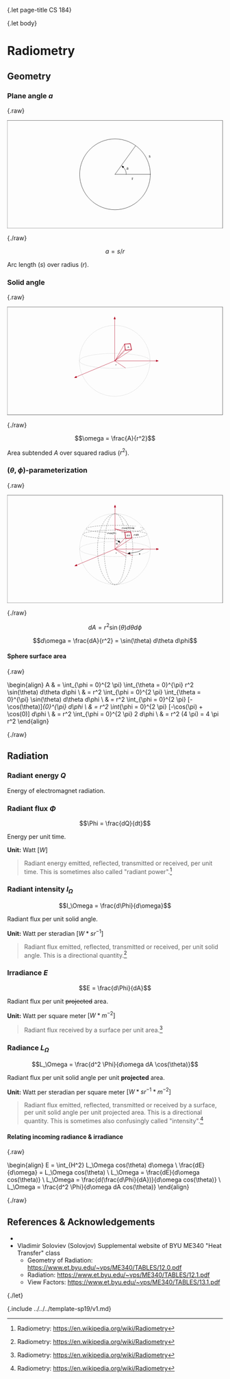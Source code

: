 {.let page-title CS 184}

{.let body}

# Radiometry

## Geometry

### Plane angle $a$

{.raw}

<?xml version="1.0" encoding="UTF-8" standalone="no"?>
<!DOCTYPE svg PUBLIC "-//W3C//DTD SVG 1.1//EN" "http://www.w3.org/Graphics/SVG/1.1/DTD/svg11.dtd">
<svg xmlns:dc="http://purl.org/dc/elements/1.1/" xmlns="http://www.w3.org/2000/svg" xmlns:xl="http://www.w3.org/1999/xlink" version="1.1" viewBox="-390.5 -195.5 781 391" width="781" height="391">
  <defs>
    <font-face font-family="Menlo" font-size="16" panose-1="2 11 6 9 3 8 4 2 2 4" units-per-em="1000" underline-position="-63.47656" underline-thickness="43.94531" slope="0" x-height="546.875" cap-height="729.0039" ascent="928.2227" descent="-235.83984" font-weight="400">
      <font-face-src>
        <font-face-name name="Menlo-Regular"/>
      </font-face-src>
    </font-face>
    <marker orient="auto" overflow="visible" markerUnits="strokeWidth" id="FilledArrow_Marker_a" stroke-linejoin="miter" stroke-miterlimit="10" viewBox="-1 -4 10 8" markerWidth="10" markerHeight="8" color="black">
      <g>
        <path d="M 8 0 L 0 -3 L 0 3 Z" fill="currentColor" stroke="currentColor" stroke-width="1"/>
      </g>
    </marker>
  </defs>
  <metadata> Produced by OmniGraffle 7.9.4 
    <dc:date>2019-02-26 23:17:14 +0000</dc:date>
  </metadata>
  <g id="Canvas_1" fill-opacity="1" stroke-dasharray="none" stroke-opacity="1" stroke="none" fill="none">
    <title>Canvas 1</title>
    <g id="Canvas_1: Layer 1">
      <title>Layer 1</title>
      <g id="Graphic_3">
        <rect x="-390" y="-195" width="780" height="390" stroke="black" stroke-linecap="round" stroke-linejoin="round" stroke-width="1"/>
      </g>
      <g id="Graphic_6">
        <circle cx="0" cy="0" r="128.000204531443" stroke="black" stroke-linecap="round" stroke-linejoin="round" stroke-width="1"/>
      </g>
      <g id="Line_10">
        <line x1="0" y1="0" x2="128" y2="0" stroke="black" stroke-linecap="round" stroke-linejoin="round" stroke-width="1"/>
      </g>
      <g id="Line_11">
        <line x1="0" y1="0" x2="74.54252" y2="-103.18475" stroke="black" stroke-linecap="round" stroke-linejoin="round" stroke-width="1"/>
      </g>
      <g id="Graphic_12">
        <text transform="translate(122.2 -75.4)" fill="black">
          <tspan font-family="Menlo" font-size="16" font-weight="400" fill="black" x=".18359375" y="15">s</tspan>
        </text>
      </g>
      <g id="Graphic_13">
        <text transform="translate(60.2 5.2)" fill="black">
          <tspan font-family="Menlo" font-size="16" font-weight="400" fill="black" x=".18359375" y="15">r</tspan>
        </text>
      </g>
      <g id="Graphic_14">
        <text transform="translate(41.4 -32.4)" fill="black">
          <tspan font-family="Menlo" font-size="16" font-weight="400" fill="black" x=".18359375" y="15">a</tspan>
        </text>
      </g>
      <g id="Line_15">
        <path d="M 40.6 0 C 40.6 0 41.47278 -8.241099 36.4 -17.14094 C 34.630473 -20.245454 32.42774 -22.920888 30.309352 -25.08883" marker-end="url(#FilledArrow_Marker_a)" stroke="black" stroke-linecap="round" stroke-linejoin="round" stroke-width="1"/>
      </g>
    </g>
  </g>
</svg>

{./raw}

$$a = s / r$$

Arc length ($s$) over radius ($r$).

### Solid angle

{.raw}

<?xml version="1.0" encoding="UTF-8" standalone="no"?>
<!DOCTYPE svg PUBLIC "-//W3C//DTD SVG 1.1//EN" "http://www.w3.org/Graphics/SVG/1.1/DTD/svg11.dtd">
<svg xmlns:dc="http://purl.org/dc/elements/1.1/" xmlns="http://www.w3.org/2000/svg" xmlns:xl="http://www.w3.org/1999/xlink" version="1.1" viewBox="-390.5 -195.5 781 391" width="781" height="391">
  <defs>
    <marker orient="auto" overflow="visible" markerUnits="strokeWidth" id="FilledArrow_Marker" stroke-linejoin="miter" stroke-miterlimit="10" viewBox="-1 -4 10 8" markerWidth="10" markerHeight="8" color="#b1001c">
      <g>
        <path d="M 8 0 L 0 -3 L 0 3 Z" fill="currentColor" stroke="currentColor" stroke-width="1"/>
      </g>
    </marker>
    <font-face font-family="Menlo" font-size="10" panose-1="2 11 6 9 3 8 4 2 2 4" units-per-em="1000" underline-position="-63.47656" underline-thickness="43.94531" slope="0" x-height="546.875" cap-height="729.0039" ascent="928.2227" descent="-235.83984" font-weight="400">
      <font-face-src>
        <font-face-name name="Menlo-Regular"/>
      </font-face-src>
    </font-face>
  </defs>
  <metadata> Produced by OmniGraffle 7.9.4 
    <dc:date>2019-02-27 00:14:36 +0000</dc:date>
  </metadata>
  <g id="Canvas_1" fill-opacity="1" stroke-dasharray="none" stroke-opacity="1" stroke="none" fill="none">
    <title>Canvas 1</title>
    <g id="Shared_1: Master layer">
      <title>Master layer</title>
      <g id="Graphic_2">
        <rect x="-390" y="-195" width="780" height="390" stroke="black" stroke-linecap="round" stroke-linejoin="round" stroke-width="1"/>
      </g>
    </g>
    <g id="Canvas_1: Layer 3">
      <title>Layer 3</title>
      <g id="Graphic_129">
        <title>Circle</title>
        <path d="M 89.41067 -90.50957 C 139.398 -40.522496 139.398 40.522496 89.41067 90.50957 C 39.423595 140.4969 -41.621397 140.4969 -91.60847 90.50957 C -141.5958 40.522496 -141.5958 -40.522496 -91.60847 -90.50957 C -41.621397 -140.4969 39.423595 -140.4969 89.41067 -90.50957" stroke="#a5a5a5" stroke-linecap="round" stroke-linejoin="round" stroke-dasharray="1.0,4.0" stroke-width="1"/>
      </g>
      <g id="Graphic_128">
        <path d="M 89.41067 -19.091862 C 139.398 -8.547714 139.398 8.547714 89.41067 19.091862 C 39.423595 29.636064 -41.621397 29.636064 -91.60847 19.091862 C -141.5958 8.547714 -141.5958 -8.547714 -91.60847 -19.091862 C -41.621397 -29.636064 39.423595 -29.636064 89.41067 -19.091862" stroke="#a5a5a5" stroke-linecap="round" stroke-linejoin="round" stroke-dasharray="1.0,4.0" stroke-width="1"/>
      </g>
      <g id="Line_123">
        <line x1="-1.0989011" y1="0" x2="149.0011" y2="0" marker-end="url(#FilledArrow_Marker)" stroke="#b1001c" stroke-linecap="round" stroke-linejoin="round" stroke-width="1"/>
      </g>
      <g id="Line_122">
        <line x1="-1.0989011" y1="0" x2="-139.54758" y2="57.86045" marker-end="url(#FilledArrow_Marker)" stroke="#b1001c" stroke-linecap="round" stroke-linejoin="round" stroke-width="1"/>
      </g>
      <g id="Line_121">
        <line x1="-1.0989011" y1="0" x2="-1.0989011" y2="-151.02537" marker-end="url(#FilledArrow_Marker)" stroke="#b1001c" stroke-linecap="round" stroke-linejoin="round" stroke-width="1"/>
      </g>
      <g id="Line_120">
        <line x1="-1.0989011" y1="0" x2="60.1117" y2="-40.05444" stroke="#b1001c" stroke-linecap="round" stroke-linejoin="round" stroke-width="1"/>
      </g>
      <g id="Line_119">
        <line x1="-1.0989011" y1="0" x2="54.82087" y2="-62.082384" stroke="#b1001c" stroke-linecap="round" stroke-linejoin="round" stroke-width="1"/>
      </g>
      <g id="Line_118">
        <line x1="0" y1="0" x2="34.479567" y2="-60.88911" stroke="#b1001c" stroke-linecap="round" stroke-linejoin="round" stroke-width="1"/>
      </g>
      <g id="Line_117">
        <line x1="0" y1="0" x2="37.8011" y2="-38.715933" stroke="#b1001c" stroke-linecap="round" stroke-linejoin="round" stroke-width="1"/>
      </g>
      <g id="Line_114">
        <line x1="-1.0989011" y1="0" x2="37.8011" y2="25.682464" stroke="#b1001c" stroke-linecap="round" stroke-linejoin="round" stroke-width="1"/>
      </g>
      <g id="Graphic_112">
        <path d="M 34.7011 -60.6 L 55.5011 -62 L 59.9011 -40.2 L 37.5011 -38.6 Z" fill="white"/>
        <path d="M 34.7011 -60.6 L 55.5011 -62 L 59.9011 -40.2 L 37.5011 -38.6 Z" stroke="#b1001c" stroke-linecap="round" stroke-linejoin="round" stroke-width="2"/>
      </g>
      <g id="Graphic_111">
        <rect x="42.8011" y="-56.3782" width="9" height="13" fill="white"/>
        <text transform="translate(43.8011 -55.3782)" fill="black">
          <tspan font-family="Menlo" font-size="10" font-weight="400" fill="black" x=".4897461" y="9">A</tspan>
        </text>
      </g>
      <g id="Graphic_110">
        <rect x=".4010989" y="6.763033" width="9" height="13" fill="white"/>
        <text transform="translate(1.4010989 7.763033)" fill="black">
          <tspan font-family="Menlo" font-size="10" font-weight="400" fill="black" x=".4897461" y="9">r</tspan>
        </text>
      </g>
    </g>
  </g>
</svg>

{./raw}

$$\omega = \frac{A}{r^2}$$

Area subtended $A$ over squared radius ($r^2$).

### $(\theta, \phi)$-parameterization

{.raw}

<?xml version="1.0" encoding="UTF-8" standalone="no"?>
<!DOCTYPE svg PUBLIC "-//W3C//DTD SVG 1.1//EN" "http://www.w3.org/Graphics/SVG/1.1/DTD/svg11.dtd">
<svg xmlns:dc="http://purl.org/dc/elements/1.1/" xmlns="http://www.w3.org/2000/svg" xmlns:xl="http://www.w3.org/1999/xlink" version="1.1" viewBox="-390.5 -195.5 781 391" width="781" height="391">
  <defs>
    <marker orient="auto" overflow="visible" markerUnits="strokeWidth" id="FilledArrow_Marker" stroke-linejoin="miter" stroke-miterlimit="10" viewBox="-1 -4 10 8" markerWidth="10" markerHeight="8" color="#b1001c">
      <g>
        <path d="M 8 0 L 0 -3 L 0 3 Z" fill="currentColor" stroke="currentColor" stroke-width="1"/>
      </g>
    </marker>
    <marker orient="auto" overflow="visible" markerUnits="strokeWidth" id="FilledArrow_Marker_2" stroke-linejoin="miter" stroke-miterlimit="10" viewBox="-1 -4 10 8" markerWidth="10" markerHeight="8" color="black">
      <g>
        <path d="M 8 0 L 0 -3 L 0 3 Z" fill="currentColor" stroke="currentColor" stroke-width="1"/>
      </g>
    </marker>
    <font-face font-family="Menlo" font-size="10" panose-1="2 11 6 9 3 8 4 2 2 4" units-per-em="1000" underline-position="-63.47656" underline-thickness="43.94531" slope="0" x-height="546.875" cap-height="729.0039" ascent="928.2227" descent="-235.83984" font-weight="400">
      <font-face-src>
        <font-face-name name="Menlo-Regular"/>
      </font-face-src>
    </font-face>
  </defs>
  <metadata> Produced by OmniGraffle 7.9.4 
    <dc:date>2019-02-27 00:06:59 +0000</dc:date>
  </metadata>
  <g id="Canvas_1" fill-opacity="1" stroke-dasharray="none" stroke-opacity="1" stroke="none" fill="none">
    <title>Canvas 1</title>
    <g id="Shared_1: Master layer">
      <title>Master layer</title>
      <g id="Graphic_2">
        <rect x="-390" y="-195" width="780" height="390" stroke="black" stroke-linecap="round" stroke-linejoin="round" stroke-width="1"/>
      </g>
    </g>
    <g id="Canvas_1: Layer 2">
      <title>Layer 2</title>
      <g id="Graphic_16">
        <title>Circle</title>
        <path d="M 90.50957 -90.50957 C 140.4969 -40.522496 140.4969 40.522496 90.50957 90.50957 C 40.522496 140.4969 -40.522496 140.4969 -90.50957 90.50957 C -140.4969 40.522496 -140.4969 -40.522496 -90.50957 -90.50957 C -40.522496 -140.4969 40.522496 -140.4969 90.50957 -90.50957" stroke="#a5a5a5" stroke-linecap="round" stroke-linejoin="round" stroke-dasharray="1.0,4.0" stroke-width="1"/>
      </g>
      <g id="Graphic_17">
        <path d="M 90.50957 -19.091862 C 140.4969 -8.547714 140.4969 8.547714 90.50957 19.091862 C 40.522496 29.636064 -40.522496 29.636064 -90.50957 19.091862 C -140.4969 8.547714 -140.4969 -8.547714 -90.50957 -19.091862 C -40.522496 -29.636064 40.522496 -29.636064 90.50957 -19.091862" stroke="#a5a5a5" stroke-linecap="round" stroke-linejoin="round" stroke-dasharray="1.0,4.0" stroke-width="1"/>
      </g>
      <g id="Graphic_30">
        <path d="M 73.96329 -82.19238 C 114.81231 -77.11557 114.81231 -68.88443 73.96329 -63.80762 C 33.114478 -58.730784 -33.114478 -58.730784 -73.96329 -63.80762 C -114.81231 -68.88443 -114.81231 -77.11557 -73.96329 -82.19238 C -33.114478 -87.26922 33.114478 -87.26922 73.96329 -82.19238" stroke="#666" stroke-linecap="round" stroke-linejoin="round" stroke-dasharray="4.0,4.0" stroke-width="1"/>
      </g>
      <g id="Graphic_34">
        <path d="M 82.0243 -64.08943 C 127.32531 -58.075364 127.32531 -48.32464 82.0243 -42.31057 C 36.723513 -36.296468 -36.723513 -36.296468 -82.0243 -42.31057 C -127.32531 -48.32464 -127.32531 -58.075364 -82.0243 -64.08943 C -36.723513 -70.10353 36.723513 -70.10353 82.0243 -64.08943" stroke="#666" stroke-linecap="round" stroke-linejoin="round" stroke-dasharray="4.0,4.0" stroke-width="1"/>
      </g>
      <g id="Graphic_48">
        <title>Circle</title>
        <path d="M 45.754785 -89.70957 C 70.74845 -39.7225 70.74845 41.322494 45.754785 91.30957 C 20.761248 141.2969 -19.761248 141.2969 -44.754785 91.30957 C -69.74845 41.322494 -69.74845 -39.7225 -44.754785 -89.70957 C -19.761248 -139.6969 20.761248 -139.6969 45.754785 -89.70957" stroke="#666" stroke-linecap="round" stroke-linejoin="round" stroke-dasharray="4.0,4.0" stroke-width="1"/>
      </g>
      <g id="Graphic_47">
        <title>Circle</title>
        <path d="M 28.78424 -90.50957 C 44.40528 -40.522496 44.40528 40.522496 28.78424 90.50957 C 13.16328 140.4969 -12.16328 140.4969 -27.78424 90.50957 C -43.40528 40.522496 -43.40528 -40.522496 -27.78424 -90.50957 C -12.16328 -140.4969 13.16328 -140.4969 28.78424 -90.50957" stroke="#666" stroke-linecap="round" stroke-linejoin="round" stroke-dasharray="4.0,4.0" stroke-width="1"/>
      </g>
      <g id="Line_24">
        <line x1="0" y1="0" x2="150.1" y2="0" marker-end="url(#FilledArrow_Marker)" stroke="#b1001c" stroke-linecap="round" stroke-linejoin="round" stroke-width="1"/>
      </g>
      <g id="Line_26">
        <line x1="0" y1="0" x2="-138.44868" y2="57.86045" marker-end="url(#FilledArrow_Marker)" stroke="#b1001c" stroke-linecap="round" stroke-linejoin="round" stroke-width="1"/>
      </g>
      <g id="Line_28">
        <line x1="0" y1="0" x2="0" y2="-151.02537" marker-end="url(#FilledArrow_Marker)" stroke="#b1001c" stroke-linecap="round" stroke-linejoin="round" stroke-width="1"/>
      </g>
      <g id="Line_29">
        <line x1="0" y1="0" x2="61.2106" y2="-40.05444" stroke="#b1001c" stroke-linecap="round" stroke-linejoin="round" stroke-width="1"/>
      </g>
      <g id="Line_42">
        <line x1="0" y1="0" x2="55.91977" y2="-62.082384" stroke="#b1001c" stroke-linecap="round" stroke-linejoin="round" stroke-width="1"/>
      </g>
      <g id="Line_57">
        <line x1="0" y1="-73" x2="35.57847" y2="-60.88911" stroke="#b1001c" stroke-linecap="round" stroke-linejoin="round" stroke-width="1"/>
      </g>
      <g id="Line_56">
        <line x1="0" y1="-73" x2="55.91977" y2="-62.082384" stroke="#b1001c" stroke-linecap="round" stroke-linejoin="round" stroke-width="1"/>
      </g>
      <g id="Line_58">
        <line x1="0" y1="0" x2="63.6453" y2="23.444444" stroke="#b1001c" stroke-linecap="round" stroke-linejoin="round" stroke-width="1"/>
      </g>
      <g id="Line_71">
        <title>Line</title>
        <path d="M 0 -33.4092 C 3.968126 -31.872955 8.74143 -30.854802 11.905569 -28.8 C 12.073664 -28.69084 12.237223 -28.57875 12.396607 -28.463963" marker-end="url(#FilledArrow_Marker_2)" stroke="black" stroke-linecap="round" stroke-linejoin="round" stroke-width="1"/>
      </g>
      <g id="Line_74">
        <line x1="0" y1="0" x2="38.9" y2="25.682464" stroke="#b1001c" stroke-linecap="round" stroke-linejoin="round" stroke-width="1"/>
      </g>
      <g id="Line_75">
        <path d="M 102.48341 0 C 95.77002 3.2682355 92.03793 7.0863876 82.34123 9.805687 C 75.03272 11.855253 64.33253 13.28151 54.075995 14.78901" marker-end="url(#FilledArrow_Marker_2)" stroke="black" stroke-linecap="round" stroke-linejoin="round" stroke-width="1"/>
      </g>
      <g id="Graphic_64">
        <path d="M 35.8 -60.6 L 56.6 -62 L 61 -40.2 L 38.6 -38.6 Z" fill="white"/>
        <path d="M 35.8 -60.6 L 56.6 -62 L 61 -40.2 L 38.6 -38.6 Z" stroke="#b1001c" stroke-linecap="round" stroke-linejoin="round" stroke-width="2"/>
      </g>
      <g id="Graphic_62">
        <rect x="40.9" y="-56.3782" width="15" height="13" fill="white"/>
        <text transform="translate(41.9 -55.3782)" fill="black">
          <tspan font-family="Menlo" font-size="10" font-weight="400" fill="black" x=".4794922" y="9">dA</tspan>
        </text>
      </g>
      <g id="Graphic_69">
        <rect x="1.5" y="6.763033" width="9" height="13" fill="white"/>
        <text transform="translate(2.5 7.763033)" fill="black">
          <tspan font-family="Menlo" font-size="10" font-weight="400" fill="black" x=".4897461" y="9">r</tspan>
        </text>
      </g>
      <g id="Graphic_70">
        <rect x="1.2630332" y="-25.20853" width="9" height="13" fill="white"/>
        <text transform="translate(2.2630332 -24.20853)" fill="black">
          <tspan font-family="Menlo" font-size="10" font-weight="400" fill="black" x=".4897461" y="9">Θ</tspan>
        </text>
      </g>
      <g id="Graphic_73">
        <rect x="65.8" y="-58.5782" width="27" height="13" fill="white"/>
        <text transform="translate(66.8 -57.5782)" fill="black">
          <tspan font-family="Menlo" font-size="10" font-weight="400" fill="black" x=".4589844" y="9">r•dΘ</tspan>
        </text>
      </g>
      <g id="Graphic_76">
        <rect x="85.3" y="9.969668" width="9" height="13" fill="white"/>
        <text transform="translate(86.3 10.969668)" fill="black">
          <tspan font-family="Menlo" font-size="10" font-weight="400" fill="black" x=".4897461" y="9">ϕ</tspan>
        </text>
      </g>
      <g id="Graphic_77">
        <rect x="-30" y="-64.2" width="51" height="13" fill="white"/>
        <text transform="translate(-29 -63.2)" fill="black">
          <tspan font-family="Menlo" font-size="10" font-weight="400" fill="black" x=".41796875" y="9">r•sin(Θ)</tspan>
        </text>
      </g>
      <g id="Graphic_78">
        <rect x="22.6" y="-82.55632" width="69" height="13" fill="white"/>
        <text transform="translate(23.6 -81.55632)" fill="black">
          <tspan font-family="Menlo" font-size="10" font-weight="400" fill="black" x=".38720703" y="9">r•sin(Θ)•dϕ</tspan>
        </text>
      </g>
    </g>
  </g>
</svg>

{./raw}

$$dA = r^2 \sin(\theta) d\theta d\phi$$

$$d\omega = \frac{dA}{r^2} = \sin(\theta) d\theta d\phi$$

#### Sphere surface area

{.raw}

\begin{align}
A & = \int_{\phi = 0}^{2 \pi} \int_{\theta = 0}^{\pi} r^2 \sin(\theta) d\theta d\phi \\
& = r^2 \int_{\phi = 0}^{2 \pi} \int_{\theta = 0}^{\pi} \sin(\theta) d\theta d\phi \\
& = r^2 \int_{\phi = 0}^{2 \pi} [-\cos(\theta)]_{0}^{\pi} d\phi \\
& = r^2 \int_{\phi = 0}^{2 \pi} [-\cos(\pi) + \cos(0)] d\phi \\
& = r^2 \int_{\phi = 0}^{2 \pi} 2 d\phi \\
& = r^2 (4 \pi) = 4 \pi r^2
\end{align}

{./raw}

## Radiation

### Radiant energy $Q$

Energy of electromagnet radiation.

### Radiant flux $\Phi$

$$\Phi = \frac{dQ}{dt}$$

Energy per unit time.

**Unit:** Watt $[W]$

> Radiant energy emitted, reflected, transmitted or received, per unit time. This is sometimes also called "radiant power".[^1]

### Radiant intensity $I_\Omega$

$$I_\Omega = \frac{d\Phi}{d\omega}$$

Radiant flux per unit solid angle.

**Unit:** Watt per steradian $[W * sr^{-1}]$

> Radiant flux emitted, reflected, transmitted or received, per unit solid angle. This is a directional quantity.[^1]

### Irradiance $E$

$$E = \frac{d\Phi}{dA}$$

Radiant flux per unit <del>projected</del> area.

**Unit:** Watt per square meter $[W * m^{−2}]$

> Radiant flux received by a surface per unit area.[^1]

### Radiance $L_\Omega$

$$L_\Omega = \frac{d^2 \Phi}{d\omega dA \cos(\theta)}$$

Radiant flux per unit solid angle per unit **projected** area.

**Unit:** Watt per steradian per square meter $[W * sr^{-1} * m^{−2}]$

> Radiant flux emitted, reflected, transmitted or received by a surface, per unit solid angle per unit projected area. This is a directional quantity. This is sometimes also confusingly called "intensity".[^1]

#### Relating incoming radiance & irradiance

{.raw}

\begin{align}
E = \int_{H^2} L_\Omega cos(\theta) d\omega \\
\frac{dE}{d\omega} = L_\Omega cos(\theta) \\
L_\Omega = \frac{dE}{d\omega cos(\theta)} \\
L_\Omega = \frac{d(\frac{d\Phi}{dA})}{d\omega cos(\theta)} \\
L_\Omega = \frac{d^2 \Phi}{d\omega dA cos(\theta)}
\end{align}

{./raw}

## References & Acknowledgements

- [^1]: Radiometry: https://en.wikipedia.org/wiki/Radiometry
- Vladimir Soloviev (Solovjov) Supplemental website of BYU ME340 "Heat Transfer" class
    - Geometry of Radiation: https://www.et.byu.edu/~vps/ME340/TABLES/12.0.pdf
    - Radiation: https://www.et.byu.edu/~vps/ME340/TABLES/12.1.pdf
    - View Factors: https://www.et.byu.edu/~vps/ME340/TABLES/13.1.pdf

{./let}

{.include ../../../template-sp19/v1.md}
